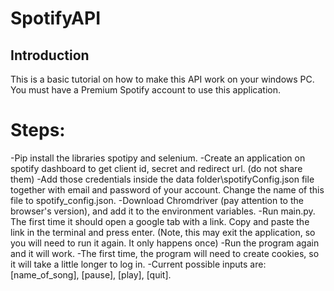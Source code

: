 # SpotifyAPI

## Introduction

This is a basic tutorial on how to make this API work on your windows PC. You must have a Premium Spotify account to use this application.

# Steps:

-Pip install the libraries spotipy and selenium.
-Create an application on spotify dashboard to get client id, secret and redirect url. (do not share them)
-Add those credentials inside the data folder\spotifyConfig.json file together with email and password of your account. Change the name of this file to spotify_config.json.
-Download Chromdriver (pay attention to the browser's version), and add it to the environment variables.
-Run main.py. The first time it should open a google tab with a link. Copy and paste the link in the terminal and press enter. (Note, this may exit the application, so you will need to run it again. It only happens once)
-Run the program again and it will work.
-The first time, the program will need to create cookies, so it will take a little longer to log in.
-Current possible inputs are: [name_of_song], [pause], [play], [quit].
